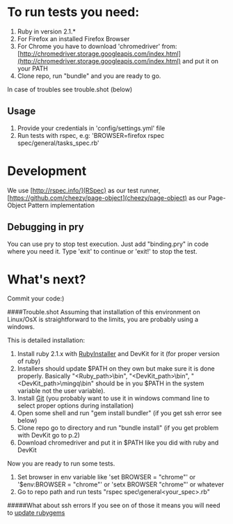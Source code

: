 # To run tests you need:
1. Ruby in version 2.1.*
2. For Firefox an installed Firefox Browser
3. For Chrome you have to download 'chromedriver' from:
[http://chromedriver.storage.googleapis.com/index.html](http://chromedriver.storage.googleapis.com/index.html)
and put it on your PATH 
4. Clone repo, run "bundle" and you are ready to go. 

In case of troubles see trouble.shot (below)

## Usage
1. Provide your credentials in 'config/settings.yml' file
2. Run tests with rspec, e.g: 'BROWSER=firefox rspec spec/general/tasks_spec.rb'

# Development
We use [http://rspec.info/](RSpec) as our test runner, [https://github.com/cheezy/page-object](cheezy/page-object) as our Page-Object Pattern implementation

## Debugging in pry
You can use pry to stop test execution. Just add "binding.pry" in code where you need it. 
Type 'exit' to continue or 'exit!' to stop the test.

# What's next?
Commit your code:)

####Trouble.shot
Assuming that installation of this environment on Linux/OsX is straightforward to the limits, you are probably using a windows.

This is detailed installation:
1. Install ruby 2.1.x with [RubyInstaller](http://rubyinstaller.org/downloads/) and DevKit for it (for proper version of ruby)
2. Installers should update $PATH on they own but make sure it is done properly. Basically "<Ruby_path>\bin", "<DevKit_path>\bin", "<DevKit_path>\mingq\bin" should be in you $PATH in the system variable not the user variable).
3. Install [Git](http://git-scm.com/book/en/v2/Getting-Started-Installing-Git) (you probably want to use it in windows command line to select proper options during installation)
4. Open some shell and run "gem install bundler" (if you get ssh error see below)
5. Clone repo go to directory and run "bundle install" (if you get problem with DevKit go to p.2)
6. Download chromedriver and put it in $PATH like you did with ruby and DevKit

Now you are ready to run some tests.
1. Set browser in env variable like 'set BROWSER = "chrome"' or '$env:BROWSER = "chrome"' or 'setx BROWSER "chrome"' or whatever 
2. Go to repo path and run tests "rspec spec\general\<your_spec>.rb"

#####What about ssh errors
If you see on of those it means you will need to [update rubygems](https://gist.github.com/luislavena/f064211759ee0f806c88#installing-using-update-packages-new)
